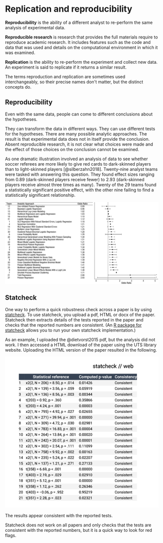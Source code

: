 # Replication and reproducibility

**Reproducibility** is the ability of a different analyst to re-perform the same analysis of experimental data.

**Reproducible research** is research that provides the full materials require to reproduce academic research. It includes features such as the code and data that was used and details on the computational environment in which it was examined.

**Replication** is the ability to re-perform the experiment and collect new data. An experiment is said to replicate if it returns a similar result.

The terms reproduction and replication are sometimes used interchangeably, so their precise names don't matter, but the distinct concepts do.

## Reproducibility

Even with the same data, people can come to different conclusions about the hypotheses.

They can transform the data in different ways. They can use different tests for the hypotheses. There are many possible analytic approaches. The result is that experimental data does not in itself provide the conclusion. Absent reproducible research, it is not clear what choices were made and the effect of those choices on the conclusion cannot be examined.

As one dramatic illustration involved an analysis of data to see whether soccer referees are more likely to give red cards to dark-skinned players than to light-skinned players [@silberzahn2018]. Twenty-nine analyst teams were tasked with answering this question. They found effect sizes ranging from 0.89 (dark-skinned players receive fewer) to 2.93 (dark-skinned players receive almost three times as many). Twenty of the 29 teams found a statistically significant positive effect, with the other nine failing to find a statistically significant relationship.

![](img/soccer.jpeg)

## Statcheck

One way to perform a quick robustness check across a paper is by using [statcheck](https://michelenuijten.shinyapps.io/statcheck-web/). To use statcheck, you upload a pdf, HTML or docx of the paper. Statcheck then extracts details of the tests reported in the paper and checks that the reported numbers are consistent. (An [R package for statcheck](https://cran.r-project.org/web/packages/statcheck/index.html) allows you to run your own statcheck implementation.)

As an example, I uploaded the @dietvorst2015 pdf, but the analysis did not work. I then accessed a HTML download of the paper using the UTS library website. Uploading the HTML version of the paper resulted in the following.

![](img/Dietvorst.html.png)

The results appear consistent with the reported tests.

Statcheck does not work on all papers and only checks that the tests are consistent with the reported numbers, but it is a quick way to look for red flags.